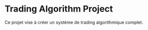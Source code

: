 # Trading Algorithm Project 
 
Ce projet vise à créer un système de trading algorithmique complet. 
